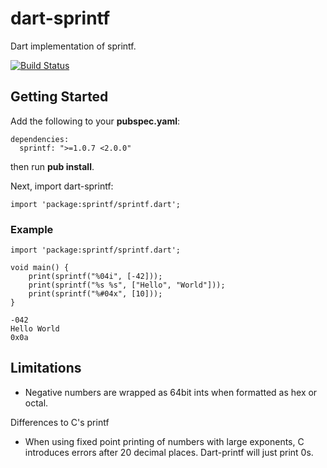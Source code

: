dart-sprintf
============

Dart implementation of sprintf.

[![Build Status](https://drone.io/naddiseo/dart-sprintf/status.png)](https://drone.io/naddiseo/dart-sprintf/latest)

Getting Started
---------------

Add the following to your **pubspec.yaml**:

```
dependencies:
  sprintf: ">=1.0.7 <2.0.0"
```

then run **pub install**.

Next, import dart-sprintf:

```
import 'package:sprintf/sprintf.dart';
```

### Example
```
import 'package:sprintf/sprintf.dart';

void main() {
	print(sprintf("%04i", [-42]));
	print(sprintf("%s %s", ["Hello", "World"]));
	print(sprintf("%#04x", [10]));
}
```

```
-042
Hello World
0x0a
```

Limitations
-----------

* Negative numbers are wrapped as 64bit ints when formatted as hex or octal.

Differences to C's printf

* When using fixed point printing of numbers with large exponents, C introduces errors after 20 decimal places. Dart-printf will just print 0s.
